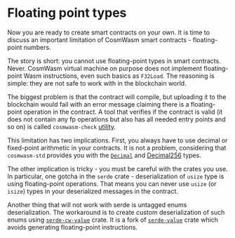 # Floating point types

Now you are ready to create smart contracts on your own. It is time to discuss an important limitation of CosmWasm
smart contracts - floating-point numbers.

The story is short: you cannot use floating-point types in smart contracts. Never. CosmWasm virtual machine on purpose
does not implement floating-point Wasm instructions, even such basics as `F32Load`. The reasoning is simple: they are
not safe to work with in the blockchain world.

The biggest problem is that the contract will compile, but uploading it to the blockchain would fail with an error message claiming there is a floating-point operation in the contract. A tool that verifies if the contract is valid (it does not contain any fp operations but also has all needed entry points and so on) is called `cosmwasm-check` [utility](https://github.com/CosmWasm/cosmwasm/tree/main/packages/check).

This limitation has two implications. First, you always have to use decimal or fixed-point arithmetic in your contracts.
It is not a problem, considering that `cosmwasm-std` provides you with the
[`Decimal`](https://docs.rs/cosmwasm-std/1.0.0/cosmwasm_std/struct.Decimal.html) and
[Decimal256](https://docs.rs/cosmwasm-std/1.0.0/cosmwasm_std/struct.Decimal256.html) types.

The other implication is tricky - you must be careful with the crates you use. In particular, one gotcha in the `serde`
crate - deserialization of `usize` type is using floating-point operations. That means you can never use `usize` (or `isize`)
types in your deserialized messages in the contract.

Another thing that will not work with serde is untagged enums deserialization. The workaround is to create custom
deserialization of such enums using [`serde-cw-value`](https://crates.io/crates/serde-cw-value) crate. It is a fork of
[`serde-value`](https://crates.io/crates/serde-value) crate which avoids generating floating-point instructions.

